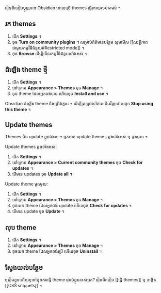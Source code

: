 រៀនពីរបៀបប្តូររូបរាង Obsidian ដោយប្រើ themes ធ្វើដោយសហគមន៍ ។

## រក themes

1. បើក **Settings** ។
2. ចុច **Turn on community plugins** ។ សម្រាប់ព័ត៌មានបន្ថែម សូមមើល [[សុវត្ថិភាពជាមួយកម្មវិធីជំនួយ#Restricted mode]] ។
3. ចុច **Browse** ដើម្បីមើលកម្មវិធីជំនួយទាំងអស់ ។

## ដំឡើង theme ថ្មី

1. បើក **Settings** ។
2. នៅក្រោម **Appearance > Themes**​​ ចុច **Manage** ។
3. ចុច theme ដែលអ្នកចង់បាន ហើយចុច **Install and use** ។

Obsidian ដំឡើង theme និងប្រើវាភ្លាម ។ ដើម្បីត្រឡប់ទៅភាពដើមវិញដោយចុច **Stop using this theme** ។

## Update themes

Themes មិន update ខ្លួនឯងទេ ។ អ្នកអាច update themes ម្តងទាំងអស់ ឬ ម្តងមួយ ។

Update themes ម្តងទាំងអស់:

1. បើក **Settings** ។
2. នៅក្រោម **Appearance > Current community themes** ចុច **Check for updates** ។
3. បើមាន updates ចុច **Update all** ។

Update theme ម្តងមួយ:

1. បើក **Settings** ។
2. នៅក្រោម **Appearance > Themes** ចុច **Manage** ។
3. ចុចយក theme ដែលអ្នកចង់ update ហើយចុច **Check for updates** ។
4. បើមាន update ចុច **Update** ។

## លុប theme

1. បើក **Settings** ។
2. នៅក្រោម **Appearance > Themes** ចុច **Manage** ។
3. ចុចយក theme ដែលអ្នកចង់ប្រើ ហើយចុច **Uninstall** ។

## ស្វែងយល់បន្ថែម

ត្រៀមខ្លួនហើយឬនៅក្នុងការធ្វើ theme ផ្ទាល់ខ្លួនរបស់អ្នក? រៀនពីរបៀប [[ធ្វើ themes]] ឬ បង្កើត [[CSS snippets]] ។
